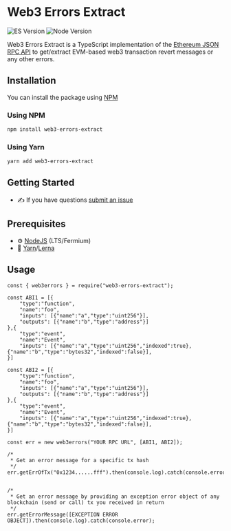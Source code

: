 # Web3 Errors Extract

![ES Version](https://img.shields.io/badge/ES-2020-yellow)
![Node Version](https://img.shields.io/badge/node-14.x-green)

Web3 Errors Extract is a TypeScript implementation of the [Ethereum JSON RPC API](https://eth.wiki/json-rpc/API) to get/extract EVM-based web3 transaction revert messages or any other errors.

## Installation

You can install the package using [NPM](https://www.npmjs.com/package/web3-errors-extract)

### Using NPM

```bash
npm install web3-errors-extract
```

### Using Yarn

```bash
yarn add web3-errors-extract
```

## Getting Started

-   :writing_hand: If you have questions [submit an issue](https://github.com/moazzamgodil/web3-errors-extract/issues/new/choose)

## Prerequisites

-   :gear: [NodeJS](https://nodejs.org/) (LTS/Fermium)
-   :toolbox: [Yarn](https://yarnpkg.com/)/[Lerna](https://lerna.js.org/)

## Usage

```
const { web3errors } = require("web3-errors-extract");

const ABI1 = [{
    "type":"function",
    "name":"foo",
    "inputs": [{"name":"a","type":"uint256"}],
    "outputs": [{"name":"b","type":"address"}]
},{
    "type":"event",
    "name":"Event",
    "inputs": [{"name":"a","type":"uint256","indexed":true},{"name":"b","type":"bytes32","indexed":false}],
}]

const ABI2 = [{
    "type":"function",
    "name":"foo",
    "inputs": [{"name":"a","type":"uint256"}],
    "outputs": [{"name":"b","type":"address"}]
},{
    "type":"event",
    "name":"Event",
    "inputs": [{"name":"a","type":"uint256","indexed":true},{"name":"b","type":"bytes32","indexed":false}],
}]

const err = new web3errors("YOUR RPC URL", [ABI1, ABI2]);

/*
 * Get an error message for a specific tx hash
 */
err.getErrOfTx("0x1234......fff").then(console.log).catch(console.error);


/*
 * Get an error message by providing an exception error object of any blockchain (send or call) tx you received in return
 */
err.getErrorMessage([EXCEPTION ERROR OBJECT]).then(console.log).catch(console.error);
```